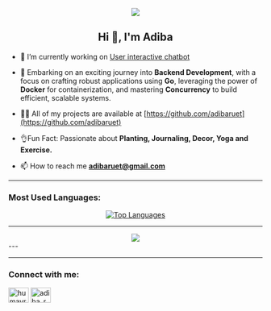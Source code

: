 <p align="center">
  <a href="https://skillicons.dev">
    <img src="https://skillicons.dev/icons?i=python,cpp,postgresql,docker,git" />
  </a>
</p>

<h2 align="center">Hi 👋, I'm Adiba</h2>

- 🔭 I’m currently working on [User interactive chatbot](https://github.com/adibaruet/User-interactive-Chatbot)

- 🚀 Embarking on an exciting journey into **Backend Development**, with a focus on crafting robust applications using **Go**, leveraging the power of **Docker** for containerization, and mastering **Concurrency** to build efficient, scalable systems.
- 👨‍💻 All of my projects are available at [https://github.com/adibaruet](https://github.com/adibaruet)
- 👌Fun Fact: Passionate about **Planting, Journaling, Decor, Yoga and Exercise.**

- 📫 How to reach me **adibaruet@gmail.com**

---

### Most Used Languages:

<div align="center">
  <a href="https://github.com/adibaruet">
    <img src="https://github-readme-stats.vercel.app/api/top-langs/?username=adibaruet&layout=compact&theme=transparent" alt="Top Languages" />
  </a>
</div>



---
<div align="center">
  <a href="https://github.com/adibaruet">
    <img src="https://github-readme-stats.vercel.app/api?username=adibaruet&show_icons=true&count_private=true&hide=prs&theme=transparent" />
  </a>
</div>
---

---
<h3 align="left">Connect with me:</h3>
<p align="left">
<a href="https://codeforces.com/profile/adibaruet" target="blank"><img align="center" src="https://raw.githubusercontent.com/rahuldkjain/github-profile-readme-generator/master/src/images/icons/Social/codeforces.svg" alt="humayra_tasnim_adiba" height="30" width="40" /></a>
<a href="https://www.leetcode.com/adiba_ruet" target="blank"><img align="center" src="https://raw.githubusercontent.com/rahuldkjain/github-profile-readme-generator/master/src/images/icons/Social/leet-code.svg" alt="adiba_ruet" height="30" width="40" /></a>
</p>

